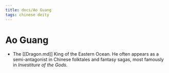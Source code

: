 ```yaml
---
title: docs/Ao Guang
tags: chinese deity
---
```


# Ao Guang 
- The [[Dragon.md]] King of the Eastern Ocean. He often appears as a semi-antagonist in Chinese folktales and fantasy sagas, most famously in _Investiture of the Gods._